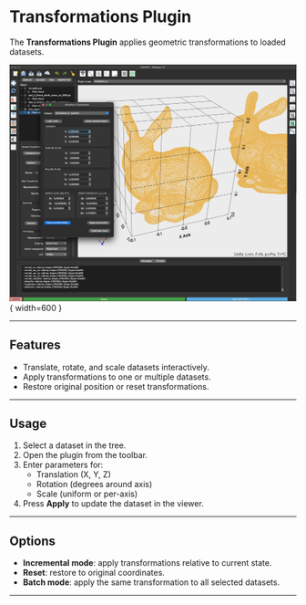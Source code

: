 # Transformations Plugin

The **Transformations Plugin** applies geometric transformations to loaded datasets.

![Transformations Plugin](../../assets/image12.png){ width=600 }

---

## Features

- Translate, rotate, and scale datasets interactively.
- Apply transformations to one or multiple datasets.
- Restore original position or reset transformations.

---

## Usage

1. Select a dataset in the tree.
2. Open the plugin from the toolbar.
3. Enter parameters for:
   - Translation (X, Y, Z)
   - Rotation (degrees around axis)
   - Scale (uniform or per-axis)
4. Press **Apply** to update the dataset in the viewer.

---

## Options

- **Incremental mode**: apply transformations relative to current state.
- **Reset**: restore to original coordinates.
- **Batch mode**: apply the same transformation to all selected datasets.

---